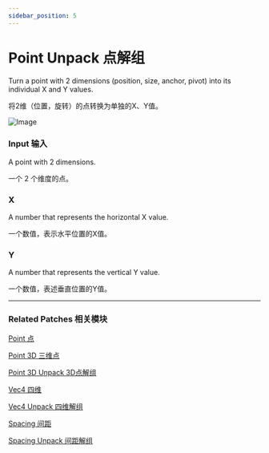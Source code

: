 ```yaml
---
sidebar_position: 5
---
```


# Point Unpack 点解组

Turn a point with 2 dimensions (position, size, anchor, pivot) into its individual X and Y values.

将2维（位置，旋转）的点转换为单独的X、Y值。

![Image](@site/static/img/docs/Utility/point-unpack.png)

### Input 输入

A point with 2 dimensions.

一个 2 个维度的点。

### X

A number that represents the horizontal X value.

一个数值，表示水平位置的X值。

### Y

A number that represents the vertical Y value.

一个数值，表述垂直位置的Y值。

------

### Related Patches 相关模块

[Point 点](./Point.md)

[Point 3D 三维点](./Point%203D.md)

[Point 3D Unpack 3D点解组](./Point%203D%20Unpack.md)

[Vec4 四维](./Vec4.md)

[Vec4 Unpack 四维解组](./Vec4%20Unpack.md)

[Spacing 间距](./Spacing.md)

[Spacing Unpack 间距解组](./Spacing%20Unpack.md)
